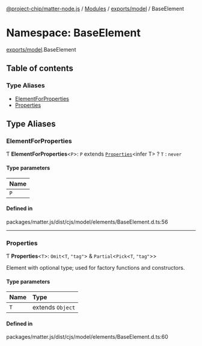 [@project-chip/matter-node.js](../README.md) / [Modules](../modules.md) / [exports/model](exports_model.md) / BaseElement

# Namespace: BaseElement

[exports/model](exports_model.md).BaseElement

## Table of contents

### Type Aliases

- [ElementForProperties](exports_model.BaseElement.md#elementforproperties)
- [Properties](exports_model.BaseElement.md#properties)

## Type Aliases

### ElementForProperties

Ƭ **ElementForProperties**<`P`\>: `P` extends [`Properties`](exports_model.BaseElement.md#properties)<infer T\> ? `T` : `never`

#### Type parameters

| Name |
| :------ |
| `P` |

#### Defined in

packages/matter.js/dist/cjs/model/elements/BaseElement.d.ts:56

___

### Properties

Ƭ **Properties**<`T`\>: `Omit`<`T`, ``"tag"``\> & `Partial`<`Pick`<`T`, ``"tag"``\>\>

Element with optional type; used for factory functions and constructors.

#### Type parameters

| Name | Type |
| :------ | :------ |
| `T` | extends `Object` |

#### Defined in

packages/matter.js/dist/cjs/model/elements/BaseElement.d.ts:60
